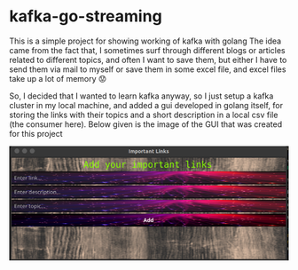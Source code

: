 # kafka-go-streaming
This is a simple project for showing working of kafka with golang
The idea came from the fact that, I sometimes surf through different blogs or articles related to different topics, and often I want to save them, but either I have to send them via mail to myself or save them in some excel file, and excel files take up a lot of memory :worried:

So, I decided that I wanted to learn kafka anyway, so I just setup a kafka cluster in my local machine, and added a gui developed in golang itself, for storing the links with their topics and a short description in a local csv file (the consumer here). Below given is the image of the GUI that was created for this project


![alt text](https://github.com/26tanishabanik/kafka-go-streaming/blob/main/assets/Screenshot%20from%202022-06-19%2013-19-36.png?raw=true)
